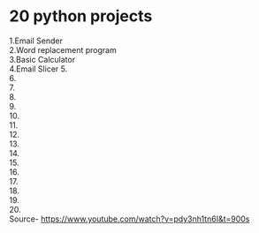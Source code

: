 # 20 python projects
1.Email Sender  
2.Word replacement program  
3.Basic Calculator  
4.Email Slicer
5.  
6.  
7.  
8.  
9.  
10.  
11.  
12.  
13.  
14.  
15.  
16.  
17.  
18.  
19.  
20.  
 Source- https://www.youtube.com/watch?v=pdy3nh1tn6I&t=900s
